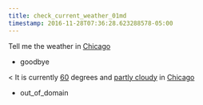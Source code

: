 ```yaml
---
title: check_current_weather_01md
timestamp: 2016-11-28T07:36:28.623288578-05:00
---
```


Tell me the weather in [Chicago](city)
* goodbye

< It is currently [60](temperature) degrees and [partly cloudy](condition) in [Chicago](temperature)
* out_of_domain
